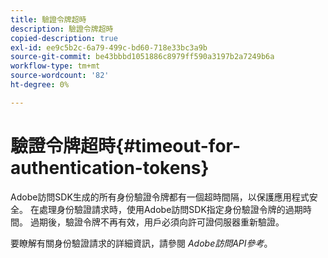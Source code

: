 ```yaml
---
title: 驗證令牌超時
description: 驗證令牌超時
copied-description: true
exl-id: ee9c5b2c-6a79-499c-bd60-718e33bc3a9b
source-git-commit: be43bbbd1051886c8979ff590a3197b2a7249b6a
workflow-type: tm+mt
source-wordcount: '82'
ht-degree: 0%

---
```


# 驗證令牌超時{#timeout-for-authentication-tokens}

Adobe訪問SDK生成的所有身份驗證令牌都有一個超時間隔，以保護應用程式安全。 在處理身份驗證請求時，使用Adobe訪問SDK指定身份驗證令牌的過期時間。 過期後，驗證令牌不再有效，用戶必須向許可證伺服器重新驗證。

要瞭解有關身份驗證請求的詳細資訊，請參閱 *Adobe訪問API參考*。
